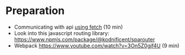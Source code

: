# Preparation

- Communicating with api [using fetch](https://www.freecodecamp.org/news/a-practical-es6-guide-on-how-to-perform-http-requests-using-the-fetch-api-594c3d91a547/#fetch-api-examples) (10 min)
- Look into this javascript routing library: https://www.npmjs.com/package/@kodnificent/sparouter
- Webpack https://www.youtube.com/watch?v=3On5Z0gjf4U (9 min)
